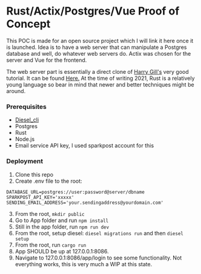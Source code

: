 # Rust/Actix/Postgres/Vue Proof of Concept

This POC is made for an open source project which I will link it here once it is launched. Idea is to have a web server that can manipulate a Postgres database and well, do whatever web servers do. Actix was chosen for the server and Vue for the frontend.

The web server part is essentially a direct clone of [Harry Gill's](https://gill.net.in) very good tutorial. It can be found [Here.](https://gill.net.in/posts/auth-microservice-rust-actix-web1.0-diesel-complete-tutorial/) At the time of writing 2021, Rust is a relatively young language so bear in mind that newer and better techniques might be around.

### Prerequisites

- [Diesel_cli](http://diesel.rs/guides/getting-started/)
- Postgres
- Rust
- Node.js
- Email service API key, I used sparkpost account for this

### Deployment

1. Clone this repo
2. Create .env file to the root:
```
DATABASE_URL=postgres://user:password@server/dbname
SPARKPOST_API_KEY='xxxxx'
SENDING_EMAIL_ADDRESS='your.sendingaddress@yourdomain.com'
```
3. From the root, `mkdir public`
4. Go to App folder and run `npm install`
5. Still in the app folder, run `npm run dev`
6. From the root, setup diesel: `diesel migrations run` and then `diesel setup`
7. From the root, run `cargo run`
8. App SHOULD be up at 127.0.0.1:8086.
9. Navigate to 127.0.0.1:8086/app/login to see some functionality. Not everything works, this is very much a WIP at this state.
